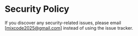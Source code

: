 # Security Policy

If you discover any security-related issues, please email [mixcode2025@gmail.com] instead of using the issue tracker.
